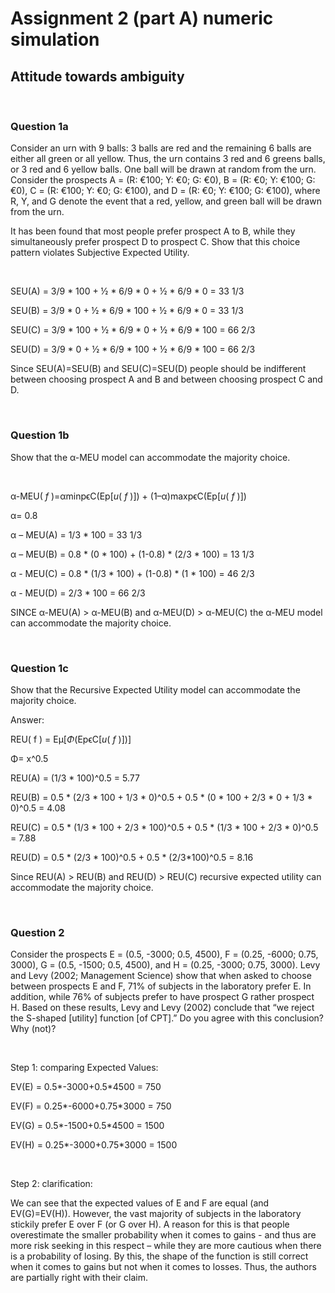Assignment 2 (part A) numeric simulation
========================================

Attitude towards ambiguity
--------------------------

 

### Question 1a

Consider an urn with 9 balls: 3 balls are red and the remaining 6 balls are
either all green or all yellow. Thus, the urn contains 3 red and 6 greens balls,
or 3 red and 6 yellow balls. One ball will be drawn at random from the urn.
Consider the prospects A = (R: €100; Y: €0; G: €0), B = (R: €0; Y: €100; G: €0),
C = (R: €100; Y: €0; G: €100), and D = (R: €0; Y: €100; G: €100), where R, Y,
and G denote the event that a red, yellow, and green ball will be drawn from the
urn.

It has been found that most people prefer prospect A to B, while they
simultaneously prefer prospect D to prospect C. Show that this choice pattern
violates Subjective Expected Utility.

 

SEU(A) = 3/9 \* 100 + ½ \* 6/9 \* 0 + ½ \* 6/9 \* 0 = 33 1/3

SEU(B) = 3/9 \* 0 + ½ \* 6/9 \* 100 + ½ \* 6/9 \* 0 = 33 1/3

SEU(C) = 3/9 \* 100 + ½ \* 6/9 \* 0 + ½ \* 6/9 \* 100 = 66 2/3

SEU(D) = 3/9 \* 0 + ½ \* 6/9 \* 100 + ½ \* 6/9 \* 100 = 66 2/3

Since SEU(A)=SEU(B) and SEU(C)=SEU(D) people should be indifferent between
choosing prospect A and B and between choosing prospect C and D.

 

### Question 1b

Show that the α-MEU model can accommodate the majority choice.

 

α-MEU( *f* )=αminpϵC(Ep[*u*( *f* )]) + (1–α)maxpϵC(Ep[*u*( *f* )])

α= 0.8

α – MEU(A) = 1/3 \* 100 = 33 1/3

α – MEU(B) = 0.8 \* (0 \* 100) + (1-0.8) \* (2/3 \* 100) = 13 1/3

α - MEU(C) = 0.8 \* (1/3 \* 100) + (1-0.8) \* (1 \* 100) = 46 2/3

α - MEU(D) = 2/3 \* 100 = 66 2/3

SINCE α-MEU(A) \> α-MEU(B) and α-MEU(D) \> α-MEU(C) the α-MEU model can
accommodate the majority choice.

 

### Question 1c

Show that the Recursive Expected Utility model can accommodate the majority
choice.

Answer:

REU( f ) = Eμ[*Φ*(EpϵC[*u*( *f* )])]

Φ= x\^0.5

REU(A) = (1/3 \* 100)\^0.5 = 5.77

REU(B) = 0.5 \* (2/3 \* 100 + 1/3 \* 0)\^0.5 + 0.5 \* (0 \* 100 + 2/3 \* 0 + 1/3
\* 0)\^0.5 = 4.08

REU(C) = 0.5 \* (1/3 \* 100 + 2/3 \* 100)\^0.5 + 0.5 \* (1/3 \* 100 + 2/3 \*
0)\^0.5 = 7.88

REU(D) = 0.5 \* (2/3 \* 100)\^0.5 + 0.5 \* (2/3\*100)\^0.5 = 8.16

Since REU(A) \> REU(B) and REU(D) \> REU(C) recursive expected utility can
accommodate the majority choice.

 

### Question 2

Consider the prospects E = (0.5, -3000; 0.5, 4500), F = (0.25, -6000; 0.75,
3000), G = (0.5, -1500; 0.5, 4500), and H = (0.25, -3000; 0.75, 3000). Levy and
Levy (2002; Management Science) show that when asked to choose between prospects
E and F, 71% of subjects in the laboratory prefer E. In addition, while 76% of
subjects prefer to have prospect G rather prospect H. Based on these results,
Levy and Levy (2002) conclude that “we reject the S-shaped [utility] function
[of CPT].” Do you agree with this conclusion? Why (not)?

 

Step 1: comparing Expected Values:

EV(E) = 0.5\*-3000+0.5\*4500 = 750

EV(F) = 0.25\*-6000+0.75\*3000 = 750

EV(G) = 0.5\*-1500+0.5\*4500 = 1500

EV(H) = 0.25\*-3000+0.75\*3000 = 1500

 

Step 2: clarification:

We can see that the expected values of E and F are equal (and EV(G)=EV(H)).
However, the vast majority of subjects in the laboratory stickily prefer E over
F (or G over H). A reason for this is that people overestimate the smaller
probability when it comes to gains - and thus are more risk seeking in this
respect – while they are more cautious when there is a probability of losing. By
this, the shape of the function is still correct when it comes to gains but not
when it comes to losses. Thus, the authors are partially right with their claim.
